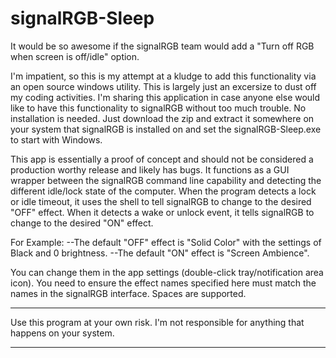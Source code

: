 # signalRGB-Sleep
It would be so awesome if the signalRGB team would add a "Turn off RGB when screen is off/idle" option.  

I'm impatient, so this is my attempt at a kludge to add this functionality via an open source windows utility. This is largely just an excersize to dust off my coding activities. I'm sharing this application in case anyone else would like to have this functionality to signalRGB without too much trouble. No installation is needed. Just download the zip and extract it somewhere on your system that signalRGB is installed on and set the signalRGB-Sleep.exe to start with Windows.

This app is essentially a proof of concept and should not be considered a production worthy release and likely has bugs. It functions as a GUI wrapper between the signalRGB command line capability and detecting the different idle/lock state of the computer. When the program detects a lock or idle timeout, it uses the shell to tell signalRGB to change to the desired "OFF" effect. When it detects a wake or unlock event, it tells signalRGB to change to the desired "ON" effect.

For Example: 
--The default "OFF" effect is "Solid Color" with the settings of Black and 0 brightness.
--The default "ON" effect is "Screen Ambience". 

You can change them in the app settings (double-click tray/notification area icon).  You need to ensure the effect names specified here must match the names in the signalRGB interface. Spaces are supported.

************************************************************************************************
Use this program at your own risk. I'm not responsible for anything that happens on your system.
************************************************************************************************
